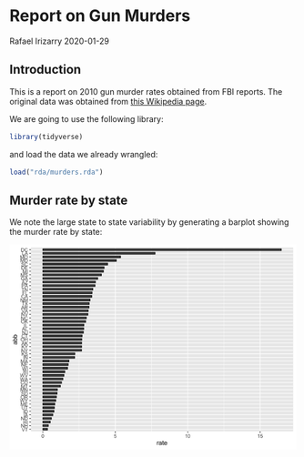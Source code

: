 Report on Gun Murders
================
Rafael Irizarry
2020-01-29

## Introduction

This is a report on 2010 gun murder rates obtained from FBI reports. The
original data was obtained from [this Wikipedia
page](https://en.wikipedia.org/wiki/Murder_in_the_United_States_by_state).

We are going to use the following library:

``` r
library(tidyverse)
```

and load the data we already wrangled:

``` r
load("rda/murders.rda")
```

## Murder rate by state

We note the large state to state variability by generating a barplot
showing the murder rate by
state:

![](Report-on-Gun-Murders_files/figure-gfm/murder-rate-by-state-1.png)<!-- -->
